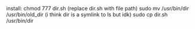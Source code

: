 install:
chmod 777 dir.sh (replace dir.sh with file path)
sudo mv /usr/bin/dir /usr/bin/old_dir (i think dir is a symlink to ls but idk)
sudo cp dir.sh /usr/bin/dir
